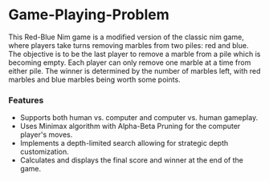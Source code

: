 # Game-Playing-Problem

This Red-Blue Nim game is a modified version of the classic nim game, where players take turns removing marbles from two piles: red and blue. The objective is to be the last player to remove a marble from a pile which is becoming empty. Each player can only remove one marble at a time from either pile. The winner is determined by the number of marbles left, with red marbles and blue marbles being worth some points.

### Features

- Supports both human vs. computer and computer vs. human gameplay.
- Uses Minimax algorithm with Alpha-Beta Pruning for the computer player's moves.
- Implements a depth-limited search allowing for strategic depth customization.
- Calculates and displays the final score and winner at the end of the game.
